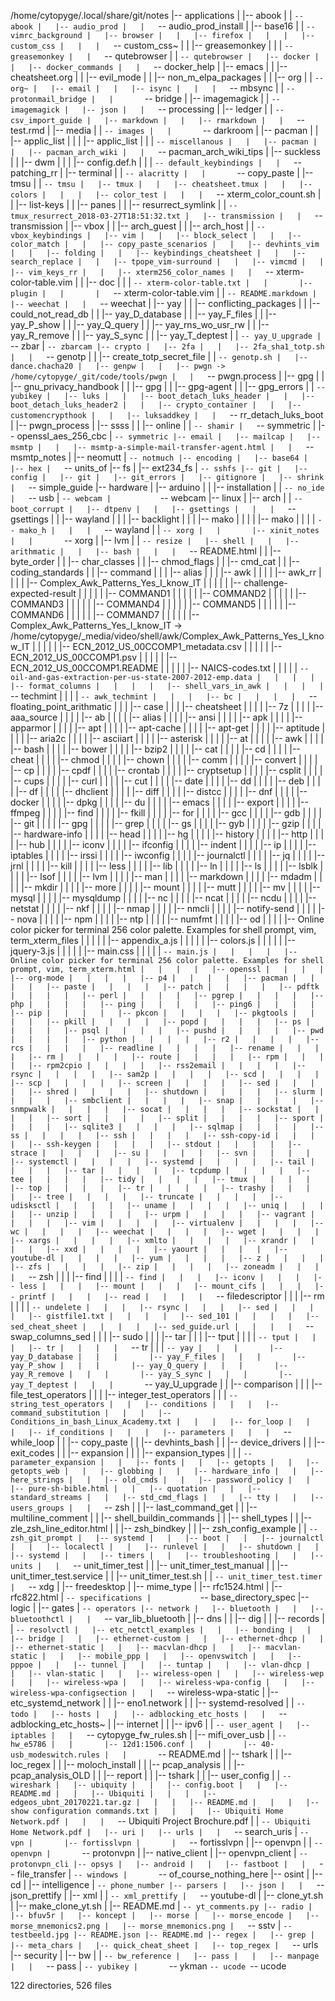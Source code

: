 /home/cytopyge/.local/share/git/notes
|-- applications
|   |-- abook
|   |   `-- abook
|   |-- audio_prod
|   |   `-- audio_prod_install
|   |-- base16
|   |   `-- vimrc_background
|   |-- browser
|   |   |-- firefox
|   |   |   |-- custom_css
|   |   |   `-- custom_css~
|   |   |-- greasemonkey
|   |   |   `-- greasemonkey
|   |   `-- qutebrowser
|   |       `-- qutebrowser
|   |-- docker
|   |   |-- docker_commands
|   |   `-- docker_help
|   |-- emacs
|   |   |-- cheatsheet.org
|   |   |-- evil_mode
|   |   |-- non_m_elpa_packages
|   |   |-- org
|   |   `-- org~
|   |-- email
|   |   |-- isync
|   |   |   `-- mbsync
|   |   `-- protonmail_bridge
|   |       `-- bridge
|   |-- imagemagick
|   |   `-- imagemagick
|   |-- json
|   |   `-- processing
|   |-- ledger
|   |   `-- csv_import_guide
|   |-- markdown
|   |   |-- rmarkdown
|   |   `-- test.rmd
|   |-- media
|   |   `-- images
|   |       `-- darkroom
|   |-- pacman
|   |   |-- applic_list
|   |   |   |-- applic_list
|   |   |   `-- miscellanous
|   |   |-- pacman
|   |   |-- pacman_arch_wiki
|   |   `-- pacman_arch_wiki_tips
|   |-- suckless
|   |   |-- dwm
|   |   |   |-- config.def.h
|   |   |   `-- default_keybindings
|   |   `-- patching_rr
|   |-- terminal
|   |   `-- alacritty
|   |       `-- copy_paste
|   |-- tmsu
|   |   `-- tmsu
|   |-- tmux
|   |   |-- cheatsheet.tmux
|   |   |-- colors
|   |   |   |-- color_test
|   |   |   `-- xterm_color_count.sh
|   |   |-- list-keys
|   |   |-- panes
|   |   |-- resurrect_symlink
|   |   `-- tmux_resurrect_2018-03-27T18:51:32.txt
|   |-- transmission
|   |   `-- transmission
|   |-- vbox
|   |   |-- arch_guest
|   |   |-- arch_host
|   |   `-- vbox_keybindings
|   |-- vim
|   |   |-- block_select
|   |   |-- color_match
|   |   |-- copy_paste_scenarios
|   |   |-- devhints_vim
|   |   |-- folding
|   |   |-- keybindings_cheatsheet
|   |   |-- search_replace
|   |   |-- tpope_vim-surround
|   |   |-- vimcmd
|   |   |-- vim_keys_rr
|   |   |-- xterm256_color_names
|   |   `-- xterm-color-table.vim
|   |       |-- doc
|   |       |   `-- xterm-color-table.txt
|   |       |-- plugin
|   |       |   `-- xterm-color-table.vim
|   |       `-- README.markdown
|   |-- weechat
|   |   `-- weechat
|   |-- yay
|   |   |-- conflicting_packages
|   |   |-- could_not_read_db
|   |   |-- yay_D_database
|   |   |-- yay_F_files
|   |   |-- yay_P_show
|   |   |-- yay_Q_query
|   |   |-- yay_rns_wo_usr_rw
|   |   |-- yay_R_remove
|   |   |-- yay_S_sync
|   |   |-- yay_T_deptest
|   |   `-- yay_U_upgrade
|   `-- zbar
|       `-- zbarcam
|-- crypto
|   |-- 2fa
|   |   |-- 2fa_sha1_totp.sh
|   |   `-- genotp
|   |       |-- create_totp_secret_file
|   |       `-- genotp.sh
|   |-- dance.chacha20
|   |-- genpw
|   |   |-- pwgn -> /home/cytopyge/_git/code/tools/pwgn
|   |   `-- pwgn.process
|   |-- gpg
|   |   |-- gnu_privacy_handbook
|   |   |-- gpg
|   |   |-- gpg-agent
|   |   |-- gpg_errors
|   |   `-- yubikey
|   |-- luks
|   |   |-- boot_detach_luks_header
|   |   |-- boot_detach_luks_header2
|   |   |-- crypto_container
|   |   |-- customencrypthook
|   |   |-- luksaddkey
|   |   `-- rr_detach_luks_boot
|   |-- pwgn_process
|   |-- ssss
|   |   |-- online
|   |   `-- shamir
|   `-- symmetric
|       |-- openssl_aes_256_cbc
|       `-- symmetric
|-- email
|   |-- mailcap
|   |-- msmtp
|   |   |-- msmtp-a-simple-mail-transfer-agent.html
|   |   `-- msmtp_notes
|   |-- neomutt
|   `-- notmuch
|-- encoding
|   |-- base64
|   |-- hex
|   `-- units_of
|-- fs
|   |-- ext234_fs
|   `-- sshfs
|-- git
|   |-- config
|   |-- git
|   |-- git_errors
|   |-- gitignore
|   |-- shrink
|   `-- simple_guide
|-- hardware
|   |-- arduino
|   |   |-- installation
|   |   `-- no_ide
|   `-- usb
|       `-- webcam
|           `-- webcam
|-- linux
|   |-- arch
|   |   `-- boot_corrupt
|   |-- dtpenv
|   |   |-- gsettings
|   |   |   `-- gsettings
|   |   |-- wayland
|   |   |   |-- backlight
|   |   |   |-- mako
|   |   |   |   |-- mako
|   |   |   |   `-- mako_h
|   |   |   `-- wayland
|   |   `-- xorg
|   |       |-- xinit_notes
|   |       `-- xorg
|   |-- lvm
|   |   `-- resize
|   |-- shell
|   |   |-- arithmatic
|   |   |-- bash
|   |   |   `-- README.html
|   |   |-- byte_order
|   |   |-- char_classes
|   |   |-- chmod_flags
|   |   |-- cmd_cat
|   |   |-- coding_standards
|   |   |-- command
|   |   |   |-- alias
|   |   |   |-- awk
|   |   |   |   |-- awk_rr
|   |   |   |   |-- Complex_Awk_Patterns_Yes_I_know_IT
|   |   |   |   |   |-- challenge-expected-result
|   |   |   |   |   |-- COMMAND1
|   |   |   |   |   |-- COMMAND2
|   |   |   |   |   |-- COMMAND3
|   |   |   |   |   |-- COMMAND4
|   |   |   |   |   |-- COMMAND5
|   |   |   |   |   |-- COMMAND6
|   |   |   |   |   |-- COMMAND7
|   |   |   |   |   |-- Complex_Awk_Patterns_Yes_I_know_IT -> /home/cytopyge/_media/video/shell/awk/Complex_Awk_Patterns_Yes_I_know_IT
|   |   |   |   |   |-- ECN_2012_US_00CCOMP1_metadata.csv
|   |   |   |   |   |-- ECN_2012_US_00CCOMP1.psv
|   |   |   |   |   |-- ECN_2012_US_00CCOMP1.README
|   |   |   |   |   |-- NAICS-codes.txt
|   |   |   |   |   `-- oil-and-gas-extraction-per-us-state-2007-2012-emp.data
|   |   |   |   |-- format_columns
|   |   |   |   |-- shell_vars_in_awk
|   |   |   |   `-- techmint
|   |   |   |       `-- awk_techmint
|   |   |   |-- bc
|   |   |   |   `-- floating_point_arithmatic
|   |   |   |-- case
|   |   |   |-- cheatsheet
|   |   |   |   |-- 7z
|   |   |   |   |-- aaa_source
|   |   |   |   |-- ab
|   |   |   |   |-- alias
|   |   |   |   |-- ansi
|   |   |   |   |-- apk
|   |   |   |   |-- apparmor
|   |   |   |   |-- apt
|   |   |   |   |-- apt-cache
|   |   |   |   |-- apt-get
|   |   |   |   |-- aptitude
|   |   |   |   |-- aria2c
|   |   |   |   |-- asciiart
|   |   |   |   |-- asterisk
|   |   |   |   |-- at
|   |   |   |   |-- awk
|   |   |   |   |-- bash
|   |   |   |   |-- bower
|   |   |   |   |-- bzip2
|   |   |   |   |-- cat
|   |   |   |   |-- cd
|   |   |   |   |-- cheat
|   |   |   |   |-- chmod
|   |   |   |   |-- chown
|   |   |   |   |-- comm
|   |   |   |   |-- convert
|   |   |   |   |-- cp
|   |   |   |   |-- cpdf
|   |   |   |   |-- crontab
|   |   |   |   |-- cryptsetup
|   |   |   |   |-- csplit
|   |   |   |   |-- cups
|   |   |   |   |-- curl
|   |   |   |   |-- cut
|   |   |   |   |-- date
|   |   |   |   |-- dd
|   |   |   |   |-- deb
|   |   |   |   |-- df
|   |   |   |   |-- dhclient
|   |   |   |   |-- diff
|   |   |   |   |-- distcc
|   |   |   |   |-- dnf
|   |   |   |   |-- docker
|   |   |   |   |-- dpkg
|   |   |   |   |-- du
|   |   |   |   |-- emacs
|   |   |   |   |-- export
|   |   |   |   |-- ffmpeg
|   |   |   |   |-- find
|   |   |   |   |-- fkill
|   |   |   |   |-- for
|   |   |   |   |-- gcc
|   |   |   |   |-- gdb
|   |   |   |   |-- git
|   |   |   |   |-- gpg
|   |   |   |   |-- grep
|   |   |   |   |-- gs
|   |   |   |   |-- gyb
|   |   |   |   |-- gzip
|   |   |   |   |-- hardware-info
|   |   |   |   |-- head
|   |   |   |   |-- hg
|   |   |   |   |-- history
|   |   |   |   |-- http
|   |   |   |   |-- hub
|   |   |   |   |-- iconv
|   |   |   |   |-- ifconfig
|   |   |   |   |-- indent
|   |   |   |   |-- ip
|   |   |   |   |-- iptables
|   |   |   |   |-- irssi
|   |   |   |   |-- iwconfig
|   |   |   |   |-- journalctl
|   |   |   |   |-- jq
|   |   |   |   |-- jrnl
|   |   |   |   |-- kill
|   |   |   |   |-- less
|   |   |   |   |-- lib
|   |   |   |   |-- ln
|   |   |   |   |-- ls
|   |   |   |   |-- lsblk
|   |   |   |   |-- lsof
|   |   |   |   |-- lvm
|   |   |   |   |-- man
|   |   |   |   |-- markdown
|   |   |   |   |-- mdadm
|   |   |   |   |-- mkdir
|   |   |   |   |-- more
|   |   |   |   |-- mount
|   |   |   |   |-- mutt
|   |   |   |   |-- mv
|   |   |   |   |-- mysql
|   |   |   |   |-- mysqldump
|   |   |   |   |-- nc
|   |   |   |   |-- ncat
|   |   |   |   |-- ncdu
|   |   |   |   |-- netstat
|   |   |   |   |-- nkf
|   |   |   |   |-- nmap
|   |   |   |   |-- nmcli
|   |   |   |   |-- notify-send
|   |   |   |   |-- nova
|   |   |   |   |-- npm
|   |   |   |   |-- ntp
|   |   |   |   |-- numfmt
|   |   |   |   |-- od
|   |   |   |   |-- Online color picker for terminal 256 color palette. Examples for shell prompt, vim, term_xterm_files
|   |   |   |   |   |-- appendix_a.js
|   |   |   |   |   |-- colors.js
|   |   |   |   |   |-- jquery-3.js
|   |   |   |   |   |-- main.css
|   |   |   |   |   `-- main.js
|   |   |   |   |-- Online color picker for terminal 256 color palette. Examples for shell prompt, vim, term_xterm.html
|   |   |   |   |-- openssl
|   |   |   |   |-- org-mode
|   |   |   |   |-- p4
|   |   |   |   |-- pacman
|   |   |   |   |-- paste
|   |   |   |   |-- patch
|   |   |   |   |-- pdftk
|   |   |   |   |-- perl
|   |   |   |   |-- pgrep
|   |   |   |   |-- php
|   |   |   |   |-- ping
|   |   |   |   |-- ping6
|   |   |   |   |-- pip
|   |   |   |   |-- pkcon
|   |   |   |   |-- pkgtools
|   |   |   |   |-- pkill
|   |   |   |   |-- popd
|   |   |   |   |-- ps
|   |   |   |   |-- psql
|   |   |   |   |-- pushd
|   |   |   |   |-- pwd
|   |   |   |   |-- python
|   |   |   |   |-- r2
|   |   |   |   |-- rcs
|   |   |   |   |-- readline
|   |   |   |   |-- rename
|   |   |   |   |-- rm
|   |   |   |   |-- route
|   |   |   |   |-- rpm
|   |   |   |   |-- rpm2cpio
|   |   |   |   |-- rss2email
|   |   |   |   |-- rsync
|   |   |   |   |-- sam2p
|   |   |   |   |-- scd
|   |   |   |   |-- scp
|   |   |   |   |-- screen
|   |   |   |   |-- sed
|   |   |   |   |-- shred
|   |   |   |   |-- shutdown
|   |   |   |   |-- slurm
|   |   |   |   |-- smbclient
|   |   |   |   |-- snap
|   |   |   |   |-- snmpwalk
|   |   |   |   |-- socat
|   |   |   |   |-- sockstat
|   |   |   |   |-- sort
|   |   |   |   |-- split
|   |   |   |   |-- sport
|   |   |   |   |-- sqlite3
|   |   |   |   |-- sqlmap
|   |   |   |   |-- ss
|   |   |   |   |-- ssh
|   |   |   |   |-- ssh-copy-id
|   |   |   |   |-- ssh-keygen
|   |   |   |   |-- stdout
|   |   |   |   |-- strace
|   |   |   |   |-- su
|   |   |   |   |-- svn
|   |   |   |   |-- systemctl
|   |   |   |   |-- systemd
|   |   |   |   |-- tail
|   |   |   |   |-- tar
|   |   |   |   |-- tcpdump
|   |   |   |   |-- tee
|   |   |   |   |-- tidy
|   |   |   |   |-- tmux
|   |   |   |   |-- top
|   |   |   |   |-- tr
|   |   |   |   |-- trashy
|   |   |   |   |-- tree
|   |   |   |   |-- truncate
|   |   |   |   |-- udisksctl
|   |   |   |   |-- uname
|   |   |   |   |-- uniq
|   |   |   |   |-- unzip
|   |   |   |   |-- urpm
|   |   |   |   |-- vagrant
|   |   |   |   |-- vim
|   |   |   |   |-- virtualenv
|   |   |   |   |-- wc
|   |   |   |   |-- weechat
|   |   |   |   |-- wget
|   |   |   |   |-- xargs
|   |   |   |   |-- xmlto
|   |   |   |   |-- xrandr
|   |   |   |   |-- xxd
|   |   |   |   |-- yaourt
|   |   |   |   |-- youtube-dl
|   |   |   |   |-- yum
|   |   |   |   |-- z
|   |   |   |   |-- zfs
|   |   |   |   |-- zip
|   |   |   |   |-- zoneadm
|   |   |   |   `-- zsh
|   |   |   |-- find
|   |   |   |   `-- find
|   |   |   |-- iconv
|   |   |   |-- less
|   |   |   |-- mount
|   |   |   |-- mount_cifs
|   |   |   |-- printf
|   |   |   |-- read
|   |   |   |   `-- filedescriptor
|   |   |   |-- rm
|   |   |   |   `-- undelete
|   |   |   |-- rsync
|   |   |   |-- sed
|   |   |   |   |-- gistfile1.txt
|   |   |   |   |-- sed_101
|   |   |   |   |-- sed_cheat_sheet
|   |   |   |   |-- sed_guide.url
|   |   |   |   `-- swap_columns_sed
|   |   |   |-- sudo
|   |   |   |-- tar
|   |   |   |-- tput
|   |   |   |   `-- tput
|   |   |   |-- tr
|   |   |   |   `-- tr
|   |   |   `-- yay
|   |   |       |-- yay_D_database
|   |   |       |-- yay_F_files
|   |   |       |-- yay_P_show
|   |   |       |-- yay_Q_query
|   |   |       |-- yay_R_remove
|   |   |       |-- yay_S_sync
|   |   |       |-- yay_T_deptest
|   |   |       `-- yay_U_upgrade
|   |   |-- comparison
|   |   |   |-- file_test_operators
|   |   |   |-- integer_test_operators
|   |   |   `-- string_test_operators
|   |   |-- conditions
|   |   |   |-- command_substitution
|   |   |   |-- Conditions_in_bash_Linux_Academy.txt
|   |   |   |-- for_loop
|   |   |   |-- if_conditions
|   |   |   |-- parameters
|   |   |   `-- while_loop
|   |   |-- copy_paste
|   |   |-- devhints_bash
|   |   |-- device_drivers
|   |   |-- exit_codes
|   |   |-- expansion
|   |   |   |-- expansion_types
|   |   |   `-- parameter_expansion
|   |   |-- fonts
|   |   |-- getopts
|   |   |-- getopts_web
|   |   |-- globbing
|   |   |-- hardware_info
|   |   |-- here_strings
|   |   |-- old_cmds
|   |   |-- password_policy
|   |   |-- pure-sh-bible.html
|   |   |-- quotation
|   |   |-- standard_streams
|   |   |-- std_cmd_flags
|   |   |-- tty
|   |   |-- users_groups
|   |   `-- zsh
|   |       |-- last_command_get
|   |       |-- multiline_comment
|   |       |-- shell_buildin_commands
|   |       |-- shell_types
|   |       |-- zle_zsh_line_editor.html
|   |       |-- zsh_bindkey
|   |       |-- zsh_config_example
|   |       `-- zsh_git_prompt
|   |-- systemd
|   |   |-- boot
|   |   |-- journalctl
|   |   |-- localectl
|   |   |-- runlevel
|   |   |-- shutdown
|   |   |-- systemd
|   |   |-- timers
|   |   |-- troubleshooting
|   |   |-- units
|   |   `-- unit_timer_test
|   |       |-- unit_timer_test_manual
|   |       |-- unit_timer_test.service
|   |       |-- unit_timer_test.sh
|   |       `-- unit_timer_test.timer
|   `-- xdg
|       |-- freedesktop
|       |-- mime_type
|       |-- rfc1524.html
|       |-- rfc822.html
|       `-- specifications
|           `-- base_directory_spec
|-- logic
|   |-- gates
|   `-- operators
|-- network
|   |-- bluetooth
|   |   |-- bluetoothctl
|   |   `-- var_lib_bluetooth
|   |-- dns
|   |   |-- dig
|   |   |-- records
|   |   `-- resolvctl
|   |-- etc_netctl_examples
|   |   |-- bonding
|   |   |-- bridge
|   |   |-- ethernet-custom
|   |   |-- ethernet-dhcp
|   |   |-- ethernet-static
|   |   |-- macvlan-dhcp
|   |   |-- macvlan-static
|   |   |-- mobile_ppp
|   |   |-- openvswitch
|   |   |-- pppoe
|   |   |-- tunnel
|   |   |-- tuntap
|   |   |-- vlan-dhcp
|   |   |-- vlan-static
|   |   |-- wireless-open
|   |   |-- wireless-wep
|   |   |-- wireless-wpa
|   |   |-- wireless-wpa-config
|   |   |-- wireless-wpa-configsection
|   |   `-- wireless-wpa-static
|   |-- etc_systemd_network
|   |   |-- eno1.network
|   |   |-- systemd-resolved
|   |   `-- todo
|   |-- hosts
|   |   |-- adblocking_etc_hosts
|   |   `-- adblocking_etc_hosts~
|   |-- internet
|   |   |-- ipv6
|   |   `-- user_agent
|   |-- iptables
|   |   `-- cytopyge_fw_rules.sh
|   |-- mifi_over_usb
|   |   `-- hw_e5786
|   |       |-- 12d1:1506.conf
|   |       |-- 40-usb_modeswitch.rules
|   |       `-- README.md
|   |-- tshark
|   |   |-- loc_regex
|   |   |-- moloch_install
|   |   |-- pcap_analysis
|   |   |-- pcap_analysis_OLD
|   |   |-- report
|   |   |-- tshark
|   |   |-- user_config
|   |   `-- wireshark
|   |-- ubiquity
|   |   |-- config.boot
|   |   |-- README.md
|   |   |-- Ubiquiti
|   |   |   |-- edgeos_ubnt_20170221.tar.gz
|   |   |   |-- README.md
|   |   |   |-- show configuration commands.txt
|   |   |   |-- Ubiquiti Home Network.pdf
|   |   |   `-- Ubiquiti Project Brochure.pdf
|   |   `-- Ubiquiti Home Network.pdf
|   |-- uri
|   |-- urls
|   |   `-- search_uris
|   `-- vpn
|       |-- fortisslvpn
|       |   `-- fortisslvpn
|       |-- openvpn
|       |   `-- openvpn
|       `-- protonvpn
|           |-- native_client
|           |-- openvpn_client
|           `-- protonvpn_cli
|-- opsys
|   |-- android
|   |   |-- fastboot
|   |   `-- file_transfer
|   `-- windows
|       `-- of_course_nothing_here
|-- osint
|   |-- cd
|   |-- intelligence
|   `-- phone_number
|-- parsers
|   |-- json
|   |   `-- json_prettify
|   |-- xml
|   |   `-- xml_prettify
|   `-- youtube-dl
|       |-- clone_yt.sh
|       |-- make_clone_yt.sh
|       |-- README.md
|       `-- yt_comments.py
|-- radio
|   |-- bfuv5r
|   |-- koncept
|   |-- morse
|   |-- morse_encode
|   |-- morse_mnemonics2.png
|   |-- morse_mnemonics.png
|   `-- sstv
|       `-- testbeeld.jpg
|-- README.json
|-- README.md
|-- regex
|   |-- grep
|   |-- meta_chars
|   |-- quick_cheat_sheet
|   |-- top_regex
|   `-- urls
|-- security
|   |-- bw
|   |   `-- bw_reference
|   |-- pass
|   |   |-- manpage
|   |   `-- pass
|   `-- yubikey
|       `-- ykman
`-- ucode
    `-- ucode

122 directories, 526 files
